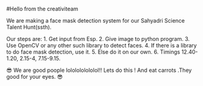 #Hello from the creativiteam

We are making a face mask detection system for our Sahyadri Science Talent Hunt(ssth).

Our steps are: 1. Get input from Esp. 2. Give image to python program. 3. Use OpenCV or any other such library to detect faces. 4. If there is a library to do face mask detection, use it. 5. Else do it on our own. 6. Timings 12.40-1.20, 2.15-4, 7.15-9.15.

😎 We are good poople lololololololol!! Lets do this ! And eat carrots .They good for your eyes. 😎
